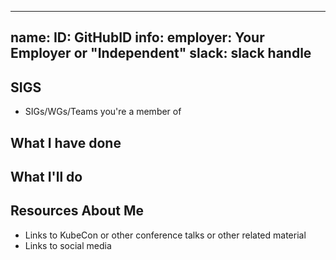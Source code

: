 -------------------------------------------------------------
name: 
ID: GitHubID
info:
  employer: Your Employer or "Independent"
  slack: slack handle
-------------------------------------------------------------

<!-- Please make a copy of this template as "candidate-githubid.md" and save it to
the election directory -->

## SIGS

- SIGs/WGs/Teams you're a member of

## What I have done

## What I'll do

## Resources About Me

- Links to KubeCon or other conference talks or other related material 
- Links to social media

